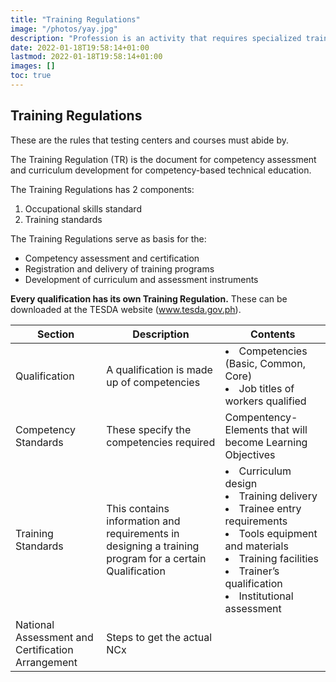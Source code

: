 ```yaml
---
title: "Training Regulations"
image: "/photos/yay.jpg"
description: "Profession is an activity that requires specialized training, knowledge, qualification and skills"
date: 2022-01-18T19:58:14+01:00
lastmod: 2022-01-18T19:58:14+01:00
images: []
toc: true
---
```



<!-- ## Technical Education and Skills Development Act of 1994 (Republic Act No. 7796)

Section 22, “Establishment and Administration of the National Trade Skills Standards” establishes national occupational skill standards. 

TESDA shall implement a certification and accreditation program in which private industry groups and trade associations are accredited. -->

 <!-- to conduct approved trade tests, and the local government units to promote such trade testing activities in their respective areas in accordance with the guidelines to be set by the Authority -->


## Training Regulations

These are the rules that testing centers and courses must abide by. 

The Training Regulation (TR) is the document for competency assessment and curriculum development for competency-based technical education.


The Training Regulations has 2 components:

1. Occupational skills standard
2. Training standards


The Training Regulations serve as basis for the:
- Competency assessment and certification
- Registration and delivery of training programs
- Development of curriculum and assessment instruments

**Every qualification has its own Training Regulation.** These can be downloaded at the TESDA website (www.tesda.gov.ph).


Section | Description | Contents
--- | --- | ---
Qualification | A qualification is made up of competencies | <li>Competencies (Basic, Common, Core)</li><li>Job titles of workers qualified</li>
Competency Standards | These specify the competencies required | Compentency-Elements that will become Learning Objectives
Training Standards | This contains information and requirements in designing a training program for a certain Qualification | <li>Curriculum design</li><li>Training delivery</li><li>Trainee entry requirements</li><li>Tools equipment and materials</li><li>Training facilities</li><li>Trainer’s qualification</li><li>Institutional assessment</li>
National Assessment and Certification Arrangement | Steps to get the actual NCx | 

